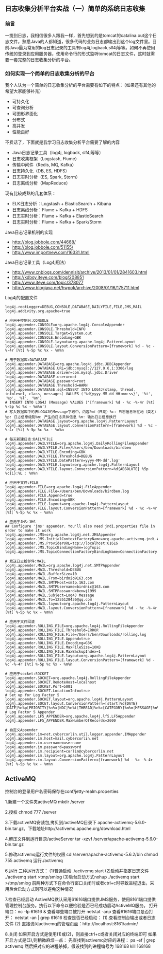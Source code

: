 ## 日志收集分析平台实战（一）简单的系统日志收集

### 前言

一提到日志，我相信很多人跟我一样，首先想到的是tomcat的catalina.out这个日志文件，熟悉Java的人都知道，很多代码的业务日志都输出到这个log文件里。目前Java最为常用的log日志记录的工具有log4j,logback,slf4j等等。如何不再使用传统的登录到应用服务器，使用命令行的形式监听tomcat的日志文件，这时就需要一套完整的日志收集分析的平台。

### 如何实现一个简单的日志收集分析的平台

我个人认为一个简单的日志收集分析的平台需要有如下的特点：（如果还有其他的希望大家能够补充）

- 可持久化
- 可查询分析
- 可图形界面化
- 分布式
- 高并发
- 性能良好

不费话了，下面就是我学习日志收集分析平台需要了解的内容

- Java日志记录工具（log4j, logback, slf4j等等）
- 日志收集框架（Logstash, Flume）
- 传输中间件（Redis, MQ, Kafka）
- 日志持久化（DB, ES, HDFS）
- 日志实时分析（ES, Spark, Storm）
- 日志离线分析（MapReduce）

现有比较成熟的几套体系：

- ELK日志分析：Logstash + ElasticSearch + Kibana
- 日志离线分析：Flume + Kafka + HDFS
- 日志实时分析：Flume + Kafka + ElasticSearch
- 日志实时分析：Flume + Kafka + Spark/Storm



Java日志记录机制的实现

- http://blog.jobbole.com/44668/
- http://blog.jobbole.com/51155/
- http://www.importnew.com/16331.html

Java日志记录工具（Log4j用法）

- http://www.cnblogs.com/dennisit/archive/2013/01/01/2841603.html
- http://kdboy.iteye.com/blog/208851
- http://www.iteye.com/topic/378077
- http://www.blogjava.net/hwpok/archive/2008/01/16/175711.html

Log4j的配置文件


```
log4j.rootLogger=DEBUG,CONSOLE,DATABASE,DAILYFILE,FILE,JMS,MAIL
log4j.addivity.org.apache=true

# 应用于控制台:CONSOLE
log4j.appender.CONSOLE=org.apache.log4j.ConsoleAppender
log4j.appender.CONSOLE.Threshold=INFO
log4j.appender.CONSOLE.Target=System.out
log4j.appender.CONSOLE.Encoding=GBK
log4j.appender.CONSOLE.layout=org.apache.log4j.PatternLayout
log4j.appender.CONSOLE.layout.ConversionPattern=[framework] %d - %c -%-4r [%t] %-5p %c %x - %m%n

# 用于数据库:DATABASE
log4j.appender.DATABASE=org.apache.log4j.jdbc.JDBCAppender
log4j.appender.DATABASE.URL=jdbc:mysql://127.0.0.1:3306/log
log4j.appender.DATABASE.driver=com.mysql.jdbc.Driver
log4j.appender.DATABASE.user=root
log4j.appender.DATABASE.password=root
log4j.appender.DATABASE.Threshold=WARN
log4j.appender.DATABASE.sql=INSERT INTO LOG4J(stamp, thread, infolevel, class, messages) VALUES ('%d{yyyy-MM-dd HH:mm:ss}', '%t', '%p', '%l', '%m')
# INSERT INTO LOG4J (Message) VALUES ('[framework] %d - %c -%-4r [%t] %-5p %c %x - %m%n')
# 写入数据库中的表LOG4J的Message字段中，内容％d（日期）%c: 日志信息所在地（类名）%p: 日志信息级别%m: 产生的日志具体信息 %n: 输出日志信息换行
log4j.appender.DATABASE.layout=org.apache.log4j.PatternLayout
log4j.appender.DATABASE.layout.ConversionPattern=[framework] %d - %c -%-4r [%t] %-5p %c %x - %m%n

# 每天新建日志:DAILYFILE
log4j.appender.DAILYFILE=org.apache.log4j.DailyRollingFileAppender
log4j.appender.DAILYFILE.File=/Users/ben/Downloads/birdben
log4j.appender.DAILYFILE.Encoding=GBK
log4j.appender.DAILYFILE.Threshold=DEBUG
log4j.appender.DAILYFILE.DatePattern=yyyy-MM-dd'.log'
log4j.appender.DAILYFILE.layout=org.apache.log4j.PatternLayout
log4j.appender.DAILYFILE.layout.ConversionPattern=%d{ABSOLUTE} %5p %c{1}:%L : %m%n

# 应用于文件:FILE
log4j.appender.FILE=org.apache.log4j.FileAppender
log4j.appender.FILE.File=/Users/ben/Downloads/birdben.log
log4j.appender.FILE.Append=true
log4j.appender.FILE.Encoding=GBK
log4j.appender.FILE.layout=org.apache.log4j.PatternLayout
log4j.appender.FILE.layout.ConversionPattern=[framework] %d - %c -%-4r [%t] %-5p %c %x - %m%n

# 应用于JMS:JMS
## Configure 'jms' appender. You'll also need jndi.properties file in order to make it work
log4j.appender.JMS=org.apache.log4j.net.JMSAppender
log4j.appender.JMS.InitialContextFactoryName=org.apache.activemq.jndi.ActiveMQInitialContextFactory
log4j.appender.JMS.ProviderURL=tcp://localhost:61616
log4j.appender.JMS.TopicBindingName=logTopic
log4j.appender.JMS.TopicConnectionFactoryBindingName=ConnectionFactory

# 发送日志给邮件:MAIL
log4j.appender.MAIL=org.apache.log4j.net.SMTPAppender
log4j.appender.MAIL.Threshold=DEBUG
log4j.appender.MAIL.BufferSize=10
log4j.appender.MAIL.From=birdnic@163.com
log4j.appender.MAIL.SMTPHost=smtp.163.com
log4j.appender.MAIL.SMTPUsername=birdnic@163.com
log4j.appender.MAIL.SMTPPassword=benwj1999
log4j.appender.MAIL.Subject=Log4J Message
log4j.appender.MAIL.To=1255120436@qq.com
log4j.appender.MAIL.layout=org.apache.log4j.PatternLayout
log4j.appender.MAIL.layout.ConversionPattern=[framework] %d - %c -%-4r [%t] %-5p %c %x - %m%n

# 应用于文件回滚
log4j.appender.ROLLING_FILE=org.apache.log4j.RollingFileAppender
log4j.appender.ROLLING_FILE.Threshold=ERROR
log4j.appender.ROLLING_FILE.File=/Users/ben/Downloads/rolling.log
log4j.appender.ROLLING_FILE.Append=true
log4j.appender.ROLLING_FILE.Encoding=GBK
log4j.appender.ROLLING_FILE.MaxFileSize=10KB
log4j.appender.ROLLING_FILE.MaxBackupIndex=1
log4j.appender.ROLLING_FILE.layout=org.apache.log4j.PatternLayout
log4j.appender.ROLLING_FILE.layout.ConversionPattern=[framework] %d - %c -%-4r [%t] %-5p %c %x - %m%n

# 应用于socket:SOCKET
log4j.appender.SOCKET=org.apache.log4j.RollingFileAppender
log4j.appender.SOCKET.RemoteHost=localhost
log4j.appender.SOCKET.Port=5001
log4j.appender.SOCKET.LocationInfo=true
# Set up for Log Facter 5
log4j.appender.SOCKET.layout=org.apache.log4j.PatternLayout
log4j.appender.SOCET.layout.ConversionPattern=[start]%d{DATE}[DATE]%n%p[PRIORITY]%n%x[NDC]%n%t[THREAD]%n%c[CATEGORY]%n%m[MESSAGE]%n%n
# Log Factor 5 Appender
log4j.appender.LF5_APPENDER=org.apache.log4j.lf5.LF5Appender
log4j.appender.LF5_APPENDER.MaxNumberOfRecords=2000

# 自定义Appender
log4j.appender.im=net.cybercorlin.util.logger.appender.IMAppender
log4j.appender.im.host=mail.cybercorlin.net
log4j.appender.im.username=username
log4j.appender.im.password=password
log4j.appender.im.recipient=corlin@cybercorlin.net
log4j.appender.im.layout=org.apache.log4j.PatternLayout
log4j.appender.im.layout.ConversionPattern=[framework] %d - %c -%-4r [%t] %-5p %c %x - %m%n
```






## ActiveMQ

控制台的登录用户名密码保存在conf/jetty-realm.properties




1.新建一个文件夹activeMQ
  mkdir /server

2.授权 
  chmod 777 /server

3.下载activeMQ安装包,拷贝到/activeMQ目录下
apache-activemq-5.6.0-bin.tar.gz，下载地址http://activemq.apache.org/download.html

4.解压文件到运行目录/activeServer
tar -xzvf /server/apache-activemq-5.6.0-bin.tar.gz

5.修改activemq运行文件的权限 
cd /server/apache-activemq-5.6.2/bin 
chmod 755 activemq 
运行./activemq

6.运行
三种运行方式：
(1)普通启动 ./activemq start
(2)启动并指定日志文件 ./activemq start &gt;tmp/smlog
(3)后台启动方式nohup ./activemq start &gt;/tmp/smlog
前两种方式下在命令行窗口关闭时或者ctrl+c时导致进程退出，采用后台启动方式则可以避免这种情况

7.检查已经启动
 ActiveMQ默认采用61616端口提供JMS服务，使用8161端口提供管理控制台服务，执行以下命令以便检验是否已经成功启动ActiveMQ服务。
打开端口：nc -lp 61616 &
查看哪些端口被打开 netstat -anp
查看61616端口是否打开： netstat -an | grep 61616
检查是否已经启动：
(1).查看控制台输出或者日志文件 
(2).直接访问activemq的管理页面：http://localhost:8161/admin/

8.关闭
如果开启方式是使用(1)或(2)，则直接ctrl+c或者关闭对应的终端即可 
如果开启方式是(3),则稍微麻烦一点： 
先查找到activemq对应的进程： 
ps -ef | grep activemq 
然后把对应的进程杀掉，假设找到的进程编号为 168168 
kill 168168 